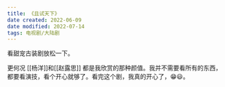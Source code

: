 ```yaml
---
title: 《且试天下》
date created: 2022-06-09
date modified: 2022-07-14
tags: 电视剧/大陆剧
---
```


看甜宠古装剧放松一下。

更何况 [[杨洋]]和[[赵露思]] 都是我欣赏的那种颜值。我并不需要看所有的东西，都要看演技，看个开心就够了。看完这个剧，我真的开心了，😁😃。
